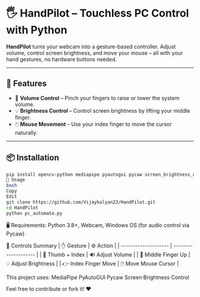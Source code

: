 # 🖐️ HandPilot – Touchless PC Control with Python

**HandPilot** turns your webcam into a gesture-based controller. Adjust volume, control screen brightness, and move your mouse – all with your hand gestures, no hardware buttons needed.

---

## 🔧 Features

- 🤏 **Volume Control** – Pinch your fingers to raise or lower the system volume.
- 💡 **Brightness Control** – Control screen brightness by lifting your middle finger.
- 🖱️ **Mouse Movement** – Use your index finger to move the cursor naturally.

---

## 📦 Installation

```bash
pip install opencv-python mediapipe pyautogui pycaw screen_brightness_control comtypes
🚀 Usage
bash
Copy
Edit
git clone https://github.com/Vijaykalyan23/HandPilot.git
cd HandPilot
python pc_automate.py
```
🖥️ Requirements:
Python 3.8+, 
Webcam, 
Windows OS (for audio control via Pycaw)

🧭 Controls Summary
| ✋ Gesture           | ⚙️ Action            |
| -------------------- | --------------------  |
| 🤏 Thumb + Index     | 🔊 Adjust Volume     |
| 🖕 Middle Finger Up  | 💡 Adjust Brightness |
| 👉 Index Finger Move | 🖱️ Move Mouse Cursor |

This project uses:
MediaPipe
PyAutoGUI
Pycaw
Screen Brightness Control

Feel free to contribute or fork it! ❤️
